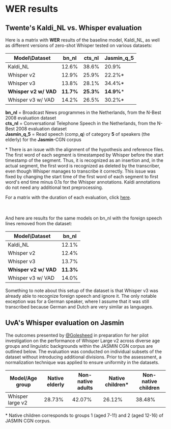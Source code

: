 <h1>WER results</h1>

<h2>Twente's Kaldi_NL vs. Whisper evaluation</h2>

Here is a matrix with **WER** results of the baseline model, Kaldi_NL, as well as different versions of zero-shot Whisper tested on various datasets:

|Model\Dataset|bn_nl|cts_nl|Jasmin_q_5|
|---|---|---|---|
|Kaldi_NL|12.6%|38.6%|20.9%|
|Whisper v2|12.9%|25.9%|22.2%*|
|Whisper v3|13.8%|28.1%|34.4%*|
|**Whisper v2 w/ VAD**|**11.7%**|**25.3%**|**14.9%***|
|Whisper v3 w/ VAD|14.2%|26.5%|30.2%*|

**bn_nl** = Broadcast News programmes in the Netherlands, from the N-Best 2008 evaluation dataset<br>
**cts_nl** = Conversational Telephone Speech in the Netherlands, from the N-Best 2008 evaluation dataset<br>
**Jasmin_q_5** = Read speech (comp_**q**) of category **5** of speakers (the elderly) for the **Jasmin**-CGN corpus

\* There is an issue with the alignment of the hypothesis and reference files. The first word of each segment is timestamped by Whisper before the start timestamp of the segment. Thus, it is recognized as an insertion and, in the actual segment, the first word is recognized as deleted by the transcriber, even though Whisper manages to transcribe it correctly. This issue was fixed by changing the start time of the first word of each segment to first word's end time minus 0.1s for the Whisper annotations. Kaldi annotations do not need any additional text preprocessing.

For a matrix with the duration of each evaluation, click [here](./time.md).

<br><br>
And here are results for the same models on bn_nl with the foreign speech lines removed from the dataset:

|Model\Dataset|bn_nl|
|---|---|
|Kaldi_NL|12.1%|
|Whisper v2|12.4%|
|Whisper v3|13.7%|
|**Whisper v2 w/ VAD**|**11.3%**|
|Whisper v3 w/ VAD|14.0%|

Something to note about this setup of the dataset is that Whisper v3 was already able to recognize foreign speech and ignore it. The only notable exception was for a German speaker, where I assume that it was still transcribed because German and Dutch are very similar as languages.

<h2>UvA's Whisper evaluation on Jasmin</h2>

The outcomes presented by [@Golesheed](https://github.com/Golesheed) in preparation for her pilot investigation on the performance of Whisper Large v2 across diverse age groups and linguistic backgrounds within the JASMIN CGN corpus are outlined below. The evaluation was conducted on individual subsets of the dataset without introducing additional divisions. Prior to the assessment, a normalization technique was applied to ensure uniformity in the datasets.

|Model/Age group|Native elderly|Non-native adults|Native children*|Non-native children|
|---|---|---|---|---|
|Whisper large v2|28.73%|42.07%|26.12%|38.48%|

\* Native children corresponds to groups 1 (aged 7-11) and 2 (aged 12-16) of JASMIN CGN corpus.
